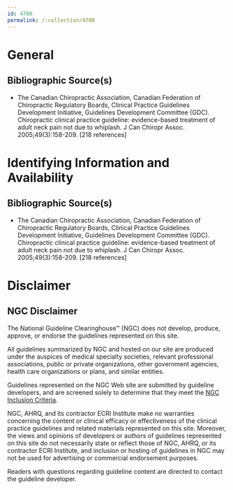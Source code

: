 ```yaml
---
id: 4700
permalink: /:collection/4700
---
```


# General

## Bibliographic Source(s)

- The Canadian Chiropractic Association, Canadian Federation of Chiropractic Regulatory Boards, Clinical Practice Guidelines Development Initiative, Guidelines Development Committee (GDC). Chiropractic clinical practice guideline: evidence-based treatment of adult neck pain not due to whiplash. J Can Chiropr Assoc. 2005;49(3):158-209. [218 references]

# Identifying Information and Availability

## Bibliographic Source(s)

- The Canadian Chiropractic Association, Canadian Federation of Chiropractic Regulatory Boards, Clinical Practice Guidelines Development Initiative, Guidelines Development Committee (GDC). Chiropractic clinical practice guideline: evidence-based treatment of adult neck pain not due to whiplash. J Can Chiropr Assoc. 2005;49(3):158-209. [218 references]

# Disclaimer

## NGC Disclaimer

The National Guideline Clearinghouse™ (NGC) does not develop, produce, approve, or endorse the guidelines represented on this site.

All guidelines summarized by NGC and hosted on our site are produced under the auspices of medical specialty societies, relevant professional associations, public or private organizations, other government agencies, health care organizations or plans, and similar entities.

Guidelines represented on the NGC Web site are submitted by guideline developers, and are screened solely to determine that they meet the [NGC Inclusion Criteria](/help-and-about/summaries/inclusion-criteria).

NGC, AHRQ, and its contractor ECRI Institute make no warranties concerning the content or clinical efficacy or effectiveness of the clinical practice guidelines and related materials represented on this site. Moreover, the views and opinions of developers or authors of guidelines represented on this site do not necessarily state or reflect those of NGC, AHRQ, or its contractor ECRI Institute, and inclusion or hosting of guidelines in NGC may not be used for advertising or commercial endorsement purposes.

Readers with questions regarding guideline content are directed to contact the guideline developer.


